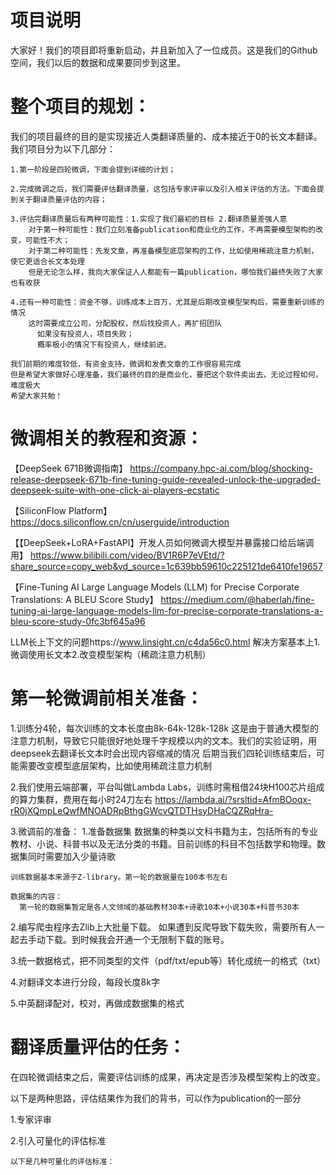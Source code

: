 # 项目说明
大家好！我们的项目即将重新启动，并且新加入了一位成员。这是我们的Github空间，我们以后的数据和成果要同步到这里。

# 整个项目的规划：
我们的项目最终的目的是实现接近人类翻译质量的、成本接近于0的长文本翻译。我们项目分为以下几部分：

    1.第一阶段是四轮微调，下面会提到详细的计划；
  
    2.完成微调之后，我们需要评估翻译质量，这包括专家评审以及引入相关评估的方法。下面会提到关于翻译质量评估的内容；
    
    3.评估完翻译质量后有两种可能性：1.实现了我们最初的目标 2.翻译质量差强人意
        对于第一种可能性：我们立刻准备publication和商业化的工作，不再需要模型架构的改变，可能性不大；
        对于第二种可能性：先发文章，再准备模型底层架构的工作，比如使用稀疏注意力机制，使它更适合长文本处理
        但是无论怎么样，我向大家保证人人都能有一篇publication，哪怕我们最终失败了大家也有收获
        
    4.还有一种可能性：资金不够，训练成本上百万，尤其是后期改变模型架构后，需要重新训练的情况
        这时需要成立公司，分配股权，然后找投资人，再扩招团队
          如果没有投资人，项目失败；
          概率极小的情况下有投资人，继续前进。

    我们前期的难度较低，有资金支持，微调和发表文章的工作很容易完成
    但是希望大家做好心理准备，我们最终的目的是商业化，要把这个软件卖出去，无论过程如何，难度极大
    希望大家共勉！
    

# 微调相关的教程和资源：

【DeepSeek 671B微调指南】
https://company.hpc-ai.com/blog/shocking-release-deepseek-671b-fine-tuning-guide-revealed-unlock-the-upgraded-deepseek-suite-with-one-click-ai-players-ecstatic

【SiliconFlow Platform】
https://docs.siliconflow.cn/cn/userguide/introduction

【【DeepSeek+LoRA+FastAPI】开发人员如何微调大模型并暴露接口给后端调用】 
https://www.bilibili.com/video/BV1R6P7eVEtd/?share_source=copy_web&vd_source=1c639bb59610c225121de6410fe19657

【Fine-Tuning AI Large Language Models (LLM) for Precise Corporate Translations: A BLEU Score Study】
https://medium.com/@haberlah/fine-tuning-ai-large-language-models-llm-for-precise-corporate-translations-a-bleu-score-study-0fc3bf645a96

LLM长上下文的问题https://www.linsight.cn/c4da56c0.html
解决方案基本上1.微调使用长文本2.改变模型架构（稀疏注意力机制）

# 第一轮微调前相关准备：

1.训练分4轮，每次训练的文本长度由8k-64k-128k-128k
  这是由于普通大模型的注意力机制，导致它只能很好地处理千字规模以内的文本。我们的实验证明，用deepseek去翻译长文本时会出现内容缩减的情况
  后期当我们四轮训练结束后，可能需要改变模型底层架构，比如使用稀疏注意力机制
  
2.我们使用云端部署，平台叫做Lambda Labs，训练时需租借24块H100芯片组成的算力集群，费用在每小时24刀左右
  https://lambda.ai/?srsltid=AfmBOoqx-rR0jXQmpLeQwfMNOADRpBthgGWcvQTDTHsyDHaCQZRqHra-

3.微调前的准备：
  1.准备数据集
    数据集的种类以文科书籍为主，包括所有的专业教材、小说、科普书以及无法分类的书籍。目前训练的科目不包括数学和物理。数据集同时需要加入少量诗歌
    
    训练数据基本来源于Z-library。第一轮的数据量在100本书左右
    
    数据集的内容：
      第一轮的数据集暂定是各人文领域的基础教材30本+诗歌10本+小说30本+科普书30本
      
  2.编写爬虫程序去Zlib上大批量下载。
  如果遭到反爬导致下载失败，需要所有人一起去手动下载。到时候我会开通一个无限制下载的账号。
  
  3.统一数据格式，把不同类型的文件（pdf/txt/epub等）转化成统一的格式（txt）
  
  4.对翻译文本进行分段，每段长度8k字
  
  5.中英翻译配对，校对，再做成数据集的格式


# 翻译质量评估的任务：
在四轮微调结束之后，需要评估训练的成果，再决定是否涉及模型架构上的改变。

以下是两种思路，评估结果作为我们的背书，可以作为publication的一部分

  1.专家评审

  2.引入可量化的评估标准

    以下是几种可量化的评估标准：
    
